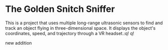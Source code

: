 # The Golden Snitch Sniffer
This is a project that uses multiple long-range ultrasonic sensors to find and track 
an object flying in three-dimensional space. It displays the object's coordinates, 
speed, and trajectory through a VR headset.:q!
q!


new addition

